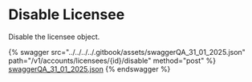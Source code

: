 # Disable Licensee

Disable the licensee object.

{% swagger src="../../../../.gitbook/assets/swaggerQA_31_01_2025.json" path="/v1/accounts/licensees/{id}/disable" method="post" %}
[swaggerQA_31_01_2025.json](../../../../.gitbook/assets/swaggerQA_31_01_2025.json)
{% endswagger %}
